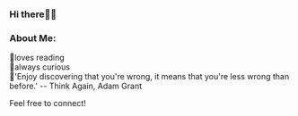 ### Hi there👋:monkey_face:

### About Me:
🍌loves reading\
🍌always curious\
🍌'Enjoy discovering that you're wrong, it means that you're less wrong than before.' -- Think Again, Adam Grant

Feel free to connect!
